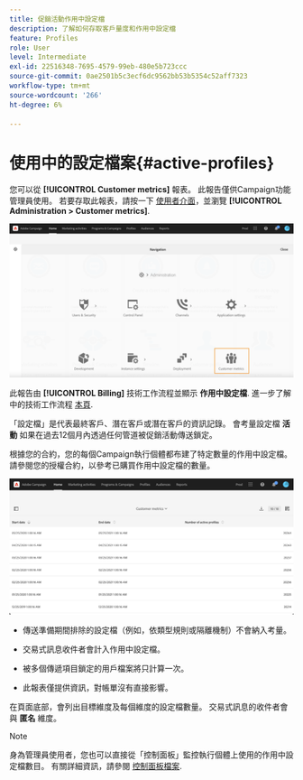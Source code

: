 ```yaml
---
title: 促銷活動作用中設定檔
description: 了解如何存取客戶量度和作用中設定檔
feature: Profiles
role: User
level: Intermediate
exl-id: 22516348-7695-4579-99eb-480e5b723ccc
source-git-commit: 0ae2501b5c3ecf6dc9562bb53b5354c52aff7323
workflow-type: tm+mt
source-wordcount: '266'
ht-degree: 6%

---
```


# 使用中的設定檔案{#active-profiles}

您可以從 **[!UICONTROL Customer metrics]** 報表。 此報告僅供Campaign功能管理員使用。 若要存取此報表，請按一下 [使用者介面](../../start/using/interface-description.md#advanced-menu)，並瀏覽 **[!UICONTROL Administration > Customer metrics]**.

![](assets/audience_customer_metrics.png)

此報告由 **[!UICONTROL Billing]** 技術工作流程並顯示 **作用中設定檔**. 進一步了解中的技術工作流程 [本頁](../../administration/using/technical-workflows.md).

「設定檔」是代表最終客戶、潛在客戶或潛在客戶的資訊記錄。 會考量設定檔 **活動** 如果在過去12個月內透過任何管道被促銷活動傳送鎖定。

根據您的合約，您的每個Campaign執行個體都布建了特定數量的作用中設定檔。 請參閱您的授權合約，以參考已購買作用中設定檔的數量。

![](assets/audience_active_profiles_list.png)



* 傳送準備期間排除的設定檔（例如，依類型規則或隔離機制）不會納入考量。

* 交易式訊息收件者會計入作用中設定檔。

* 被多個傳遞項目鎖定的用戶檔案將只計算一次。

* 此報表僅提供資訊，對帳單沒有直接影響。

在頁面底部，會列出目標維度及每個維度的設定檔數量。 交易式訊息的收件者會與 **匿名** 維度。

>[!NOTE]
>
>身為管理員使用者，您也可以直接從「控制面板」監控執行個體上使用的作用中設定檔數目。 有關詳細資訊，請參閱 [控制面板檔案](https://experienceleague.adobe.com/docs/control-panel/using/performance-monitoring/active-profiles-monitoring.html).

